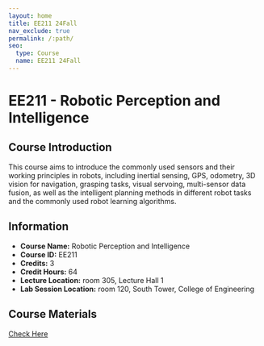 ```yaml
---
layout: home
title: EE211 24Fall
nav_exclude: true
permalink: /:path/
seo:
  type: Course
  name: EE211 24Fall
---
```


# EE211 - Robotic Perception and Intelligence

## Course Introduction

This course aims to introduce the commonly used sensors and their working principles in robots, including inertial sensing, GPS, odometry, 3D vision for navigation, grasping tasks, visual servoing, multi-sensor data fusion, as well as the intelligent planning methods in different robot tasks and the commonly used robot learning algorithms.

## Information
- **Course Name:** Robotic Perception and Intelligence
- **Course ID:** EE211
- **Credits:** 3
- **Credit Hours:** 64 
- **Lecture Location:** room 305, Lecture Hall 1 
- **Lab Session Location:** room 120, South Tower, College of Engineering
 
## Course Materials

[Check Here](https://rpai-lab.github.io/EE211/calendar/)

